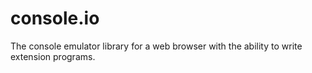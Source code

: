 # console.io
The console emulator library for a web browser with the ability to write extension programs.
